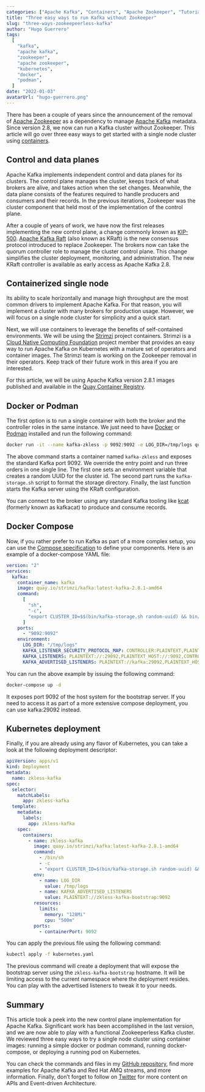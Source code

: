 ```yaml
---
categories: ["Apache Kafka", "Containers", "Apache Zookeeper", "Tutorials"]
title: "Three easy ways to run Kafka without Zookeeper"
slug: "three-ways-zookeepeerless-kafka"
author: "Hugo Guerrero"
tags:
  [
    "kafka",
    "apache kafka",
    "zookeeper",
    "apache zookeeper",
    "kubernetes",
    "docker",
    "podman",
  ]
date: "2022-01-03"
avatarUrl: "hugo-guerrero.png"
---
```


There has been a couple of years since the announcement of the removal of [Apache Zookeeper](https://zookeeper.apache.org/) as a dependency to manage [Apache Kafka](https://kafka.apache.org/) metadata. Since version 2.8, we now can run a Kafka cluster without Zookeeper. This article will go over three easy ways to get started with a single node cluster using [containers](https://www.redhat.com/en/topics/containers).

## Control and data planes

Apache Kafka implements independent control and data planes for its clusters. The control plane manages the cluster, keeps track of what brokers are alive, and takes action when the set changes. Meanwhile, the data plane consists of the features required to handle producers and consumers and their records. In the previous iterations, Zookeeper was the cluster component that held most of the implementation of the control plane.

After a couple of years of work, we have now the first releases implementing the new control plane, a change commonly known as [KIP-500](https://cwiki.apache.org/confluence/x/KoxiBw). [Apache Kafka Raft](https://cwiki.apache.org/confluence/display/KAFKA/KIP-595%3A+A+Raft+Protocol+for+the+Metadata+Quorum) (also known as KRaft) is the new consensus protocol introduced to replace Zookeeper. The brokers now can take the quorum controller role to manage the cluster control plane. This change simplifies the cluster deployment, monitoring, and administration. The new KRaft controller is available as early access as Apache Kafka 2.8.

## Containerized single node

Its ability to scale horizontally and manage high throughput are the most common drivers to implement Apache Kafka. For that reason, you will implement a cluster with many brokers for production usage. However, we will focus on a single node cluster for simplicity and a quick start.

Next, we will use containers to leverage the benefits of self-contained environments. We will be using the [Strimzi](https://strimzi.io/) project containers. Strimzi is a [Cloud Native Computing Foundation](https://www.cncf.io/) project member that provides an easy way to run Apache Kafka on Kubernetes with a mature set of operators and container images. The Strimzi team is working on the Zookeeper removal in their operators. Keep track of their future work in this area if you are interested.

For this article, we will be using Apache Kafka version 2.8.1 images published and available in the [Quay Container Registry](https://quay.io/).

## Docker or Podman

The first option is to run a single container with both the broker and the controller roles in the same instance. We just need to have [Docker](https://www.docker.com/) or [Podman](https://podman.io/) installed and run the following command:

```sh
docker run -it --name kafka-zkless -p 9092:9092 -e LOG_DIR=/tmp/logs quay.io/strimzi/kafka:latest-kafka-2.8.1-amd64 /bin/sh -c 'export CLUSTER_ID=$(bin/kafka-storage.sh random-uuid) && bin/kafka-storage.sh format -t $CLUSTER_ID -c config/kraft/server.properties && bin/kafka-server-start.sh config/kraft/server.properties'
```

The above command starts a container named `kafka-zkless` and exposes the standard Kafka port 9092. We override the entry point and run three orders in one single line. The first one sets an environment variable that creates a random UUID for the cluster id. The second part runs the `kafka-storage.sh` script to format the storage directory. Finally, the last function starts the Kafka server using the KRaft configuration.

You can connect to the broker using any standard Kafka tooling like [kcat](https://github.com/edenhill/kcat) (formerly known as kafkacat) to produce and consume records.

## Docker Compose

Now, if you rather prefer to run Kafka as part of a more complex setup, you can use the [Compose specification](https://compose-spec.io/) to define your components. Here is an example of a docker-compose YAML file:

```yaml
version: "2"
services:
  kafka:
    container_name: kafka
    image: quay.io/strimzi/kafka:latest-kafka-2.8.1-amd64
    command:
      [
        "sh",
        "-c",
        "export CLUSTER_ID=$$(bin/kafka-storage.sh random-uuid) && bin/kafka-storage.sh format -t $$CLUSTER_ID -c config/kraft/server.properties && bin/kafka-server-start.sh config/kraft/server.properties --override advertised.listeners=$${KAFKA_ADVERTISED_LISTENERS} --override listener.security.protocol.map=$${KAFKA_LISTENER_SECURITY_PROTOCOL_MAP} --override listeners=$${KAFKA_LISTENERS}",
      ]
    ports:
      - "9092:9092"
    environment:
      LOG_DIR: "/tmp/logs"
      KAFKA_LISTENER_SECURITY_PROTOCOL_MAP: CONTROLLER:PLAINTEXT,PLAINTEXT:PLAINTEXT,PLAINTEXT_HOST:PLAINTEXT
      KAFKA_LISTENERS: PLAINTEXT://:29092,PLAINTEXT_HOST://:9092,CONTROLLER://:9093
      KAFKA_ADVERTISED_LISTENERS: PLAINTEXT://kafka:29092,PLAINTEXT_HOST://localhost:9092
```

You can run the above example by issuing the following command:

```sh
docker-compose up -d
```

It exposes port 9092 of the host system for the bootstrap server. If you need to access it as part of a more extensive compose deployment, you can use kafka:29092 instead.

## Kubernetes deployment

Finally, if you are already using any flavor of Kubernetes, you can take a look at the following deployment descriptor:

```yaml
apiVersion: apps/v1
kind: Deployment
metadata:
  name: zkless-kafka
spec:
  selector:
    matchLabels:
      app: zkless-kafka
  template:
    metadata:
      labels:
        app: zkless-kafka
    spec:
      containers:
        - name: zkless-kafka
          image: quay.io/strimzi/kafka:latest-kafka-2.8.1-amd64
          command:
            - /bin/sh
            - -c
            - "export CLUSTER_ID=$(bin/kafka-storage.sh random-uuid) && bin/kafka-storage.sh format -t $CLUSTER_ID -c config/kraft/server.properties && bin/kafka-server-start.sh config/kraft/server.properties --override advertised.listeners=${KAFKA_ADVERTISED_LISTENERS}"
          env:
            - name: LOG_DIR
              value: /tmp/logs
            - name: KAFKA_ADVERTISED_LISTENERS
              value: PLAINTEXT://zkless-kafka-bootstrap:9092
          resources:
            limits:
              memory: "128Mi"
              cpu: "500m"
          ports:
            - containerPort: 9092
```

You can apply the previous file using the following command:

```sh
kubectl apply -f kubernetes.yaml
```

The previous command will create a deployment that will expose the bootstrap server using the `zkless-kafka-bootstrap` hostname. It will be limiting access to the current namespace where the deployment resides. You can play with the advertised listeners to tweak it to your needs.

## Summary

This article took a peek into the new control plane implementation for Apache Kafka. Significant work has been accomplished in the last version, and we are now able to play with a functional Zookeeperless Kafka cluster. We reviewed three easy ways to try a single node cluster using container images: running a simple docker or podman command, running docker-compose, or deploying a running pod on Kubernetes.

You can check the commands and files in my [GitHub repository](https://github.com/hguerrero/amq-examples/tree/master/zkless-kafka), find more examples for Apache Kafka and Red Hat AMQ streams, and more information. Finally, don’t forget to follow on [Twitter](https://twitter.com/hguerreroo/) for more content on APIs and Event-driven Architecture.
